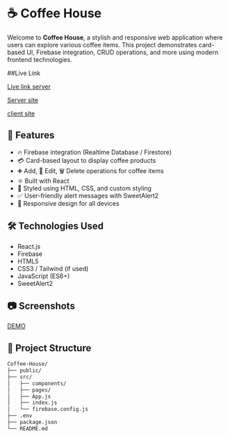 # ☕ Coffee House

Welcome to **Coffee House**, a stylish and responsive web application where users can explore various coffee items. This project demonstrates card-based UI, Firebase integration, CRUD operations, and more using modern frontend technologies.

##Live Link

[Live link server](https://job-portal-coffee.web.app)

[Server site]()

[client site]()
## 🚀 Features

- 🔥 Firebase integration (Realtime Database / Firestore)
- 💳 Card-based layout to display coffee products
- ➕ Add, 📝 Edit, 🗑️ Delete operations for coffee items
- ⚛️ Built with React
- 🎨 Styled using HTML, CSS, and custom styling
- ✅ User-friendly alert messages with SweetAlert2
- 📱 Responsive design for all devices

## 🛠️ Technologies Used

- React.js
- Firebase
- HTML5
- CSS3 / Tailwind (if used)
- JavaScript (ES6+)
- SweetAlert2

## 📷 Screenshots

[DEMO](https://i.ibb.co/k2qKM1S9/Screenshot-26.png)

## 📂 Project Structure

```bash
Coffee-House/
├── public/
├── src/
│   ├── components/
│   ├── pages/
│   ├── App.js
│   ├── index.js
│   └── firebase.config.js
├── .env
├── package.json
└── README.md
